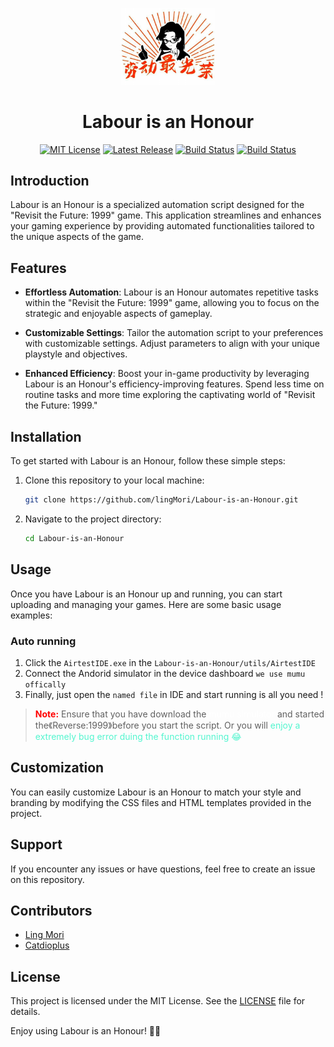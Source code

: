 
<p align="center" style="margin-bottom: 0.12px">
  <img src="./resources/Labour_is_an_Honour_2.png" width="150">
</p>
<h1 align="center">Labour is an Honour</h1>
<p align="center">
  <a href="https://github.com/lingMori/Animate-Image-Bed/blob/main/LICENSE"><img alt="MIT License" src="https://img.shields.io/badge/license-MIT-blue.svg" /></a>
  <a href="https://github.com/lingMori/Animate-Image-Bed/tree/main"><img alt="Latest Release" src="https://img.shields.io/badge/python-3.9.6-green" /></a>
  <a href="https://github.com/lingMori/Animate-Image-Bed/tree/main"><img alt="Build Status" src="https://img.shields.io/badge/latest%20update-2023.11.18-orange" /></a>
  <a href="https://github.com/lingMori/Animate-Image-Bed/tree/main"><img alt="Build Status" src="https://img.shields.io/badge/version-0.1.1-CC0000" /></a>
</p>




## Introduction
Labour is an Honour is a specialized automation script designed for the "Revisit the Future: 1999" game. This application streamlines and enhances your gaming experience by providing automated functionalities tailored to the unique aspects of the game.


## Features
- **Effortless Automation**: Labour is an Honour automates repetitive tasks within the "Revisit the Future: 1999" game, allowing you to focus on the strategic and enjoyable aspects of gameplay.

- **Customizable Settings**: Tailor the automation script to your preferences with customizable settings. Adjust parameters to align with your unique playstyle and objectives.

- **Enhanced Efficiency**: Boost your in-game productivity by leveraging Labour is an Honour's efficiency-improving features. Spend less time on routine tasks and more time exploring the captivating world of "Revisit the Future: 1999."

## Installation
To get started with Labour is an Honour, follow these simple steps:

1. Clone this repository to your local machine:

   ```bash
   git clone https://github.com/lingMori/Labour-is-an-Honour.git
   ```

2. Navigate to the project directory:

   ```bash
   cd Labour-is-an-Honour
   ```

## Usage
Once you have Labour is an Honour up and running, you can start uploading and managing your games. Here are some basic usage examples:


### Auto running
1. Click the `AirtestIDE.exe` in the `Labour-is-an-Honour/utils/AirtestIDE`
2. Connect the Andorid simulator in the device dashboard `we use mumu offically`
3. Finally, just open the `named file` in IDE and start running is all you need !
> <font color="red">**Note:** </font> Ensure that you have download the <font color="white"> mumu simulator</font> and started the《Reverse:1999》before you start the script. Or you will <font color="#53f5cf">enjoy a extremely bug error duing the function running 😂</font>

## Customization
You can easily customize Labour is an Honour to match your style and branding by modifying the CSS files and HTML templates provided in the project.

## Support
If you encounter any issues or have questions, feel free to create an issue on this repository.

## Contributors
- [Ling Mori](https://github.com/lingMori)
- [Catdioplus](https://github.com/catdioplus)

## License
This project is licensed under the MIT License. See the [LICENSE](./LICENSE) file for details.

Enjoy using Labour is an Honour! 📸✨
